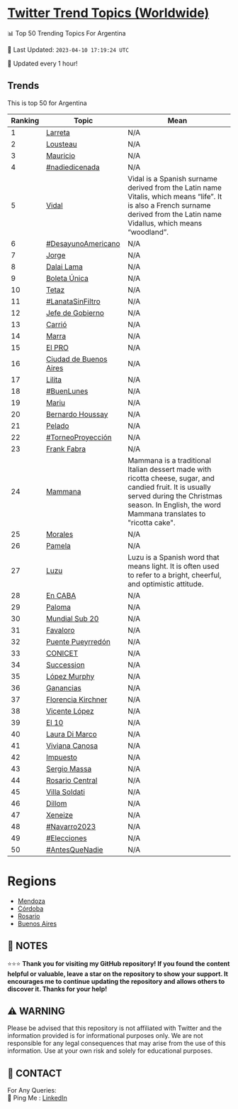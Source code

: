[Twitter Trend Topics (Worldwide)](https://github.com/ErcinDedeoglu/Twitter-Trend-Topics)
==========


📊 Top 50 Trending Topics For Argentina

📆 Last Updated: `2023-04-10 17:19:24 UTC`

🔧 Updated every 1 hour!


## Trends

This is top 50 for Argentina

| Ranking | Topic | Mean |
| ------- | ------------ | ------------ |
| 1 | [Larreta](http://twitter.com/search?q=Larreta) | N/A |
| 2 | [Lousteau](http://twitter.com/search?q=Lousteau) | N/A |
| 3 | [Mauricio](http://twitter.com/search?q=Mauricio) | N/A |
| 4 | [#nadiedicenada](http://twitter.com/search?q=%23nadiedicenada) | N/A |
| 5 | [Vidal](http://twitter.com/search?q=Vidal) | Vidal is a Spanish surname derived from the Latin name Vitalis, which means “life”. It is also a French surname derived from the Latin name Vidallus, which means “woodland”. |
| 6 | [#DesayunoAmericano](http://twitter.com/search?q=%23DesayunoAmericano) | N/A |
| 7 | [Jorge](http://twitter.com/search?q=Jorge) | N/A |
| 8 | [Dalai Lama](http://twitter.com/search?q=Dalai+Lama) | N/A |
| 9 | [Boleta Única](http://twitter.com/search?q=Boleta+%c3%9anica) | N/A |
| 10 | [Tetaz](http://twitter.com/search?q=Tetaz) | N/A |
| 11 | [#LanataSinFiltro](http://twitter.com/search?q=%23LanataSinFiltro) | N/A |
| 12 | [Jefe de Gobierno](http://twitter.com/search?q=Jefe+de+Gobierno) | N/A |
| 13 | [Carrió](http://twitter.com/search?q=Carri%c3%b3) | N/A |
| 14 | [Marra](http://twitter.com/search?q=Marra) | N/A |
| 15 | [El PRO](http://twitter.com/search?q=El+PRO) | N/A |
| 16 | [Ciudad de Buenos Aires](http://twitter.com/search?q=Ciudad+de+Buenos+Aires) | N/A |
| 17 | [Lilita](http://twitter.com/search?q=Lilita) | N/A |
| 18 | [#BuenLunes](http://twitter.com/search?q=%23BuenLunes) | N/A |
| 19 | [Mariu](http://twitter.com/search?q=Mariu) | N/A |
| 20 | [Bernardo Houssay](http://twitter.com/search?q=Bernardo+Houssay) | N/A |
| 21 | [Pelado](http://twitter.com/search?q=Pelado) | N/A |
| 22 | [#TorneoProyección](http://twitter.com/search?q=%23TorneoProyecci%c3%b3n) | N/A |
| 23 | [Frank Fabra](http://twitter.com/search?q=Frank+Fabra) | N/A |
| 24 | [Mammana](http://twitter.com/search?q=Mammana) | Mammana is a traditional Italian dessert made with ricotta cheese, sugar, and candied fruit. It is usually served during the Christmas season. In English, the word Mammana translates to "ricotta cake". |
| 25 | [Morales](http://twitter.com/search?q=Morales) | N/A |
| 26 | [Pamela](http://twitter.com/search?q=Pamela) | N/A |
| 27 | [Luzu](http://twitter.com/search?q=Luzu) | Luzu is a Spanish word that means light. It is often used to refer to a bright, cheerful, and optimistic attitude. |
| 28 | [En CABA](http://twitter.com/search?q=En+CABA) | N/A |
| 29 | [Paloma](http://twitter.com/search?q=Paloma) | N/A |
| 30 | [Mundial Sub 20](http://twitter.com/search?q=Mundial+Sub+20) | N/A |
| 31 | [Favaloro](http://twitter.com/search?q=Favaloro) | N/A |
| 32 | [Puente Pueyrredón](http://twitter.com/search?q=Puente+Pueyrred%c3%b3n) | N/A |
| 33 | [CONICET](http://twitter.com/search?q=CONICET) | N/A |
| 34 | [Succession](http://twitter.com/search?q=Succession) | N/A |
| 35 | [López Murphy](http://twitter.com/search?q=L%c3%b3pez+Murphy) | N/A |
| 36 | [Ganancias](http://twitter.com/search?q=Ganancias) | N/A |
| 37 | [Florencia Kirchner](http://twitter.com/search?q=Florencia+Kirchner) | N/A |
| 38 | [Vicente López](http://twitter.com/search?q=Vicente+L%c3%b3pez) | N/A |
| 39 | [El 10](http://twitter.com/search?q=El+10) | N/A |
| 40 | [Laura Di Marco](http://twitter.com/search?q=Laura+Di+Marco) | N/A |
| 41 | [Viviana Canosa](http://twitter.com/search?q=Viviana+Canosa) | N/A |
| 42 | [Impuesto](http://twitter.com/search?q=Impuesto) | N/A |
| 43 | [Sergio Massa](http://twitter.com/search?q=Sergio+Massa) | N/A |
| 44 | [Rosario Central](http://twitter.com/search?q=Rosario+Central) | N/A |
| 45 | [Villa Soldati](http://twitter.com/search?q=Villa+Soldati) | N/A |
| 46 | [Dillom](http://twitter.com/search?q=Dillom) | N/A |
| 47 | [Xeneize](http://twitter.com/search?q=Xeneize) | N/A |
| 48 | [#Navarro2023](http://twitter.com/search?q=%23Navarro2023) | N/A |
| 49 | [#Elecciones](http://twitter.com/search?q=%23Elecciones) | N/A |
| 50 | [#AntesQueNadie](http://twitter.com/search?q=%23AntesQueNadie) | N/A |



# Regions

* [Mendoza](</Argentina/Mendoza.md>)
* [Córdoba](</Argentina/Córdoba.md>)
* [Rosario](</Argentina/Rosario.md>)
* [Buenos Aires](</Argentina/Buenos Aires.md>)



## 📝 NOTES

⭐⭐⭐ **Thank you for visiting my GitHub repository! If you found the content helpful or valuable, leave a star on the repository to show your support. It encourages me to continue updating the repository and allows others to discover it. Thanks for your help!**


## ⚠️ WARNING

Please be advised that this repository is not affiliated with Twitter and the information provided is for informational purposes only. We are not responsible for any legal consequences that may arise from the use of this information. Use at your own risk and solely for educational purposes.


## 📨 CONTACT

 For Any Queries:  
            🏓 Ping Me : [LinkedIn](https://www.linkedin.com/in/ercindedeoglu/)
